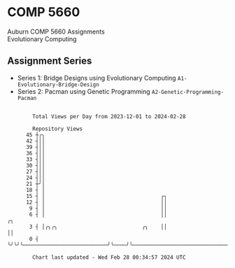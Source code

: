 # COMP 5660
Auburn COMP 5660 Assignments  
Evolutionary Computing

## Assignment Series
- Series 1: Bridge Designs using Evolutionary Computing `A1-Evolutionary-Bridge-Design`
- Series 2: Pacman using Genetic Programming `A2-Genetic-Programming-Pacman`

```

        Total Views per Day from 2023-12-01 to 2024-02-28

        Repository Views
      45 ┼╭╮
      42 ┤││
      39 ┤││
      36 ┤││
      33 ┤││
      30 ┤││
      27 ┤││
      24 ┤││
      21 ┼╯│
      18 ┤ │
      15 ┤ │                                     ╭╮
      12 ┤ │                                     ││
       9 ┤ │                                     ││
       6 ┤ │                                     ││                                         ╭╮
       3 ┤ │╭╮╭╮                           ╭╮    ││                                         ││
       0 ┤ ╰╯╰╯╰───────────────────────────╯╰────╯╰─────────────────────────────────────────╯╰─────

        Chart last updated - Wed Feb 28 00:34:57 2024 UTC
        
```
